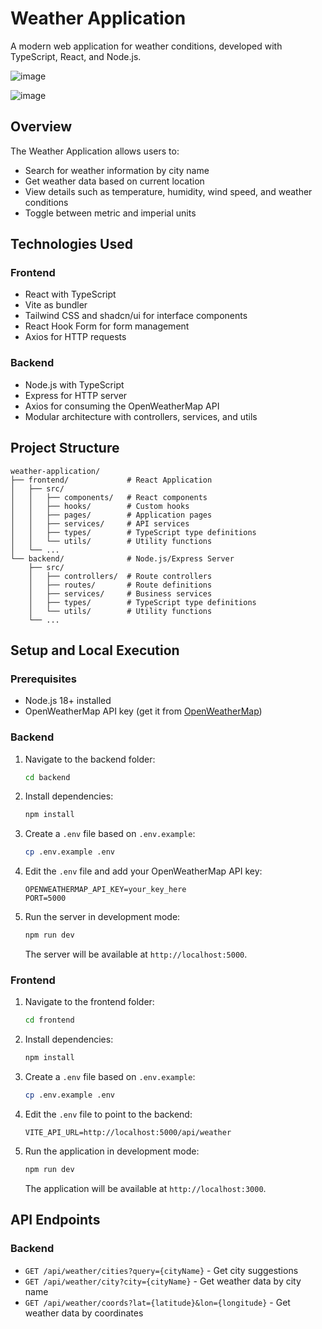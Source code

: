 # Weather Application

A modern web application for weather conditions, developed with TypeScript, React, and Node.js.

![image](https://github.com/user-attachments/assets/516aa474-1c3d-4496-872a-135bf18695cf)

![image](https://github.com/user-attachments/assets/ced7df7a-b801-4240-a1d0-997d47950a77)


## Overview

The Weather Application allows users to:
- Search for weather information by city name
- Get weather data based on current location
- View details such as temperature, humidity, wind speed, and weather conditions
- Toggle between metric and imperial units

## Technologies Used

### Frontend
- React with TypeScript
- Vite as bundler
- Tailwind CSS and shadcn/ui for interface components
- React Hook Form for form management
- Axios for HTTP requests

### Backend
- Node.js with TypeScript
- Express for HTTP server
- Axios for consuming the OpenWeatherMap API
- Modular architecture with controllers, services, and utils

## Project Structure

```
weather-application/
├── frontend/             # React Application
│   ├── src/
│   │   ├── components/   # React components
│   │   ├── hooks/        # Custom hooks
│   │   ├── pages/        # Application pages
│   │   ├── services/     # API services
│   │   ├── types/        # TypeScript type definitions
│   │   └── utils/        # Utility functions
│   └── ...
└── backend/              # Node.js/Express Server
    ├── src/
    │   ├── controllers/  # Route controllers
    │   ├── routes/       # Route definitions
    │   ├── services/     # Business services
    │   ├── types/        # TypeScript type definitions
    │   └── utils/        # Utility functions
    └── ...
```

## Setup and Local Execution

### Prerequisites
- Node.js 18+ installed
- OpenWeatherMap API key (get it from [OpenWeatherMap](https://openweathermap.org/api))

### Backend

1. Navigate to the backend folder:
   ```bash
   cd backend
   ```

2. Install dependencies:
   ```bash
   npm install
   ```

3. Create a `.env` file based on `.env.example`:
   ```bash
   cp .env.example .env
   ```

4. Edit the `.env` file and add your OpenWeatherMap API key:
   ```
   OPENWEATHERMAP_API_KEY=your_key_here
   PORT=5000
   ```

5. Run the server in development mode:
   ```bash
   npm run dev
   ```

   The server will be available at `http://localhost:5000`.

### Frontend

1. Navigate to the frontend folder:
   ```bash
   cd frontend
   ```

2. Install dependencies:
   ```bash
   npm install
   ```

3. Create a `.env` file based on `.env.example`:
   ```bash
   cp .env.example .env
   ```

4. Edit the `.env` file to point to the backend:
   ```
   VITE_API_URL=http://localhost:5000/api/weather
   ```

5. Run the application in development mode:
   ```bash
   npm run dev
   ```

   The application will be available at `http://localhost:3000`.

## API Endpoints

### Backend

- `GET /api/weather/cities?query={cityName}` - Get city suggestions
- `GET /api/weather/city?city={cityName}` - Get weather data by city name
- `GET /api/weather/coords?lat={latitude}&lon={longitude}` - Get weather data by coordinates
